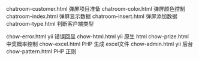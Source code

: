 chatroom-customer.html 弹屏项目准备
chatroom-color.html    弹屏颜色控制
chatroom-index.html    弹屏显示数据
chatroom-insert.html   弹屏添加数据
chatroom-type.html     判断客户端类型

chow-error.html        yii 错误回显
chow-html.html         yii 原生 html
chow-prize.html        中奖概率控制
chow-excel.html        PHP 生成 excel文件
chow-admin.html        yii 后台
chow-pattern.html      PHP 正则
